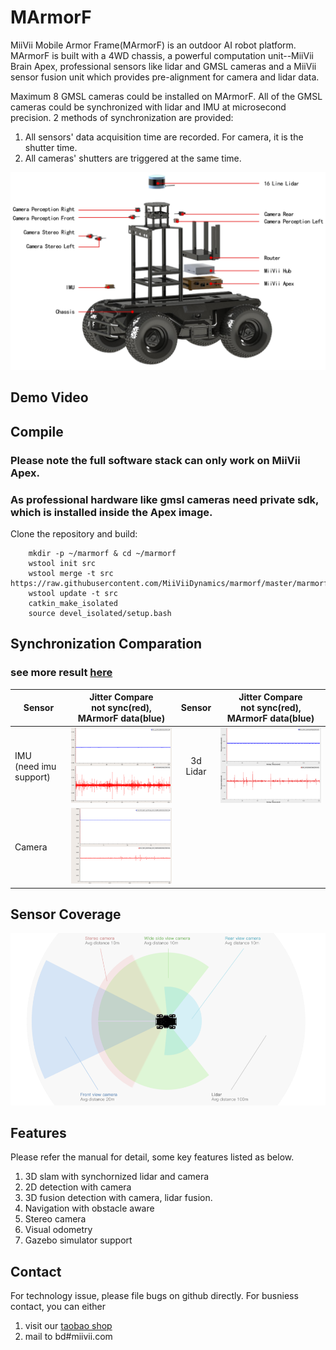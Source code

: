 # MArmorF

MiiVii Mobile Armor Frame(MArmorF) is an outdoor AI robot platform. MArmorF is built with a 4WD chassis, a powerful computation unit--MiiVii Brain Apex, professional sensors like lidar and GMSL cameras and a MiiVii sensor fusion unit which provides pre-alignment for camera and lidar data. 

Maximum 8 GMSL cameras could be installed on MArmorF. All of the GMSL cameras could be synchronized with lidar and IMU at microsecond precision. 2 methods of synchronization are provided:

1. All sensors' data acquisition time are recorded. For camera, it is the shutter time. 
2. All cameras' shutters are triggered at the same time.

<p align="center">
<img src="images/marmorf.png" width="800" >
</p>

## Demo Video


## Compile
### Please note the full software stack can only work on MiiVii Apex.
### As professional hardware like gmsl cameras need private sdk, which is installed inside the Apex image.

Clone the repository and build:
```
    mkdir -p ~/marmorf & cd ~/marmorf
    wstool init src
    wstool merge -t src https://raw.githubusercontent.com/MiiViiDynamics/marmorf/master/marmorf.rosinstall
    wstool update -t src
    catkin_make_isolated
    source devel_isolated/setup.bash
```

## Synchronization Comparation
### see more result [here](docs/synchronization.md)
| Sensor      | Jitter Compare<br/>not sync(red), MArmorF data(blue)     | Sensor      | Jitter Compare<br/>not sync(red), MArmorF data(blue)|
| ----------  | :-----------:  | :-----------:  | :-----------:  |
| IMU<br/>(need imu support)     | <img src="images/sync/imu_marmorf_vs_unsync.png" width="400">      |3d Lidar|<img src="images/sync/lidar_marmorf_vs_unsync.png" width="400">|
| Camera<br/>     | <img src="images/sync/camera_marmorf_vs_unsync.png" width="400">      |||

## Sensor Coverage
<p align="center">
<img src="images/marmorf-coverage.png" width="800" >
</p>

## Features
Please refer the manual for detail, some key features listed as below.
1. 3D slam with synchornized lidar and camera
2. 2D detection with camera
3. 3D fusion detection with camera, lidar fusion.
4. Navigation with obstacle aware
5. Stereo camera
6. Visual odometry
7. Gazebo simulator support


## Contact
For technology issue, please file bugs on github directly.
For busniess contact, you can either 
1. visit our [taobao shop](https://shop324175547.taobao.com/?spm=a230r.7195193.1997079397.2.3154636cYGG7Vj)
2. mail to bd#miivii.com

